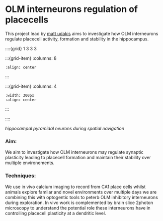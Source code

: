 # OLM interneurons regulation of placecells

This project lead by [matt udakis](../our-team/members/mattudakis) aims to investigate how OLM interneurons
regulate placecell activity, formation and stability in the hippocampus. 

::::{grid} 1 3 3 3

:::{grid-item}
:columns: 8
```{image} ../img/inscopix_project.png 
:align: center
```
:::


:::{grid-item}
:columns: 4
```{image} ../img/miniscope_gif_2.gif
:width: 300px 
:align: center
```
:::

::::

*hippocampal pyramidal neurons during spatial navigation* 

### Aim:
We aim to investigate how OLM interneurons may regulate synaptic plasticity  leading to placecell formation and maintain their stability over multiple environements.

### Techniques:
We use in vivo calcium imaging to record from CA1 place cells whilst animals explore familar and novel environments over multiple days
we are combining this with optogentic tools to peterb OLM inhibitory interneurons during exploration. 
In vivo work is complemented by brain slice 2photon microscopy to understand the potential role these interneurons have in controlling placecell plasticity at a dendritic level. 


